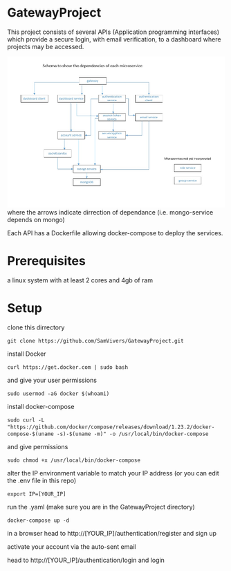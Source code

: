 # GatewayProject

This project consists of several APIs (Application programming interfaces) which provide a secure login, with email verification, to a dashboard where projects may be accessed.

![alt text](https://raw.githubusercontent.com/SamVivers/images/master/MicroservicesSchema.jpg)
where the arrows indicate dirrection of dependance (i.e. mongo-service depends on mongo)

Each API has a Dockerfile allowing docker-compose to deploy the services.

# Prerequisites

a linux system with at least 2 cores and 4gb of ram

# Setup

clone this dirrectory
``` 
git clone https://github.com/SamVivers/GatewayProject.git
```
install Docker
```
curl https://get.docker.com | sudo bash
```
and give your user permissions
```
sudo usermod -aG docker $(whoami)
```
install docker-compose
```
sudo curl -L "https://github.com/docker/compose/releases/download/1.23.2/docker-compose-$(uname -s)-$(uname -m)" -o /usr/local/bin/docker-compose
```
and give permissions
```
sudo chmod +x /usr/local/bin/docker-compose
```
alter the IP environment variable to match your IP address (or you can edit the .env file in this repo)
```
export IP=[YOUR_IP]
```
run the .yaml (make sure you are in the GatewayProject directory)
```
docker-compose up -d
```
in a browser head to http://[YOUR_IP]/authentication/register and sign up

activate your account via the auto-sent email

head to http://[YOUR_IP]/authentication/login and login
